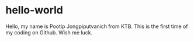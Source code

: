 # hello-world

Hello, my name is Pootip Jongpiputvanich from KTB.
This is the first time of my coding on Github. Wish me luck.

